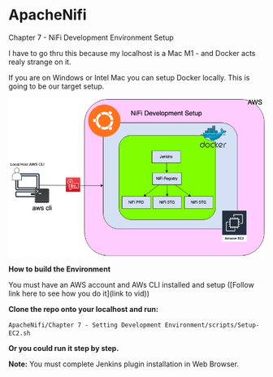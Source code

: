 # ApacheNifi

Chapter 7 - NiFi Development Environment Setup

I have to go thru this because my localhost is a Mac M1 - and Docker acts realy strange on it. 

If you are on Windows or Intel Mac you can setup Docker locally. 
This is going to be our target setup.


![Chapter 7 - NiFi Development Environment Setup](https://github.com/InsightByte/ApacheNifi/blob/main/Chapter%207%20-%20Setting%20Development%20Environment/NIFI%20DEVELOPMENT.png)

**How to build the Environment**

You must have an AWS account and AWs CLI installed and setup ([Follow link here to see how you do it](link to vid))

**Clone the repo onto your localhost and run:**
```
ApacheNifi/Chapter 7 - Setting Development Environment/scripts/Setup-EC2.sh
```

**Or you could run it step by step.**

**Note:**
You must complete Jenkins plugin installation in Web Browser.

